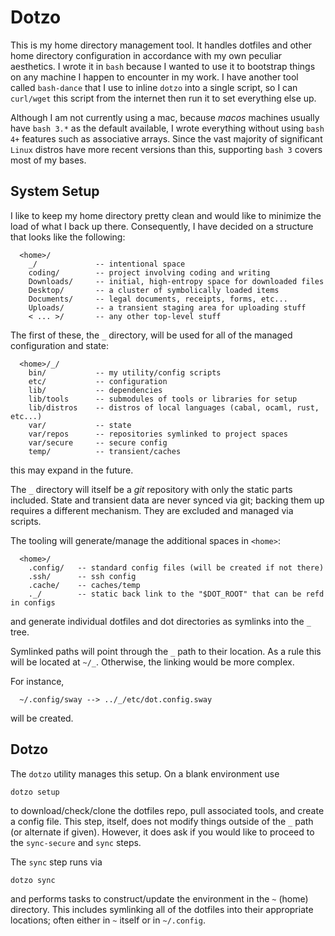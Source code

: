 # Dotzo

This is my home directory management tool. It handles dotfiles and other home directory configuration in accordance with my own peculiar aesthetics. I wrote it in `bash` because I wanted to use it to bootstrap things on any machine I happen to encounter in my work. I have another tool called `bash-dance` that I use to inline `dotzo` into a single script, so I can `curl/wget` this script from the internet then run it to set everything else up.

Although I am not currently using a mac, because *macos* machines usually have `bash 3.*` as the default available, I wrote everything without using `bash 4+` features such as associative arrays. Since the vast majority of significant `Linux` distros have more recent versions than this, supporting `bash 3` covers most of my bases.

## System Setup

I like to keep my home directory pretty clean and would like to minimize the load of what I back up there. Consequently, I have decided on a structure that looks like the following:
```
  <home>/
    _/             -- intentional space
    coding/        -- project involving coding and writing
    Downloads/     -- initial, high-entropy space for downloaded files
    Desktop/       -- a cluster of symbolically loaded items
    Documents/     -- legal documents, receipts, forms, etc...
    Uploads/       -- a transient staging area for uploading stuff
    < ... >/       -- any other top-level stuff
```

The first of these, the `_` directory, will be used for all of the managed configuration and state:
```
  <home>/_/
    bin/           -- my utility/config scripts
    etc/           -- configuration
    lib/           -- dependencies
    lib/tools      -- submodules of tools or libraries for setup
    lib/distros    -- distros of local languages (cabal, ocaml, rust, etc...)
    var/           -- state
    var/repos      -- repositories symlinked to project spaces
    var/secure     -- secure config
    temp/          -- transient/caches
```
this may expand in the future.

The `_` directory will itself be a *git* repository with only the static parts included. State and transient data are never synced via git; backing them up requires a different mechanism. They are excluded and managed via scripts.

The tooling will generate/manage the additional spaces in `<home>`:
```
  <home>/
    .config/   -- standard config files (will be created if not there)
    .ssh/      -- ssh config
    .cache/    -- caches/temp
    ._/        -- static back link to the "$DOT_ROOT" that can be refd in configs
```
and generate individual dotfiles and dot directories as symlinks into the `_` tree. 

Symlinked paths will point through the `_` path to their location. As a rule this will be located at `~/_`. Otherwise, the linking would be more complex.

For instance,
```
  ~/.config/sway --> ../_/etc/dot.config.sway
```
will be created.

## Dotzo

The `dotzo` utility manages this setup. On a blank environment use
```
dotzo setup
```
to download/check/clone the dotfiles repo, pull associated tools, and create a config file. This step, itself, does not modify things outside of the `_` path (or alternate if given). However, it does ask if you would like to proceed to the `sync-secure` and `sync` steps.

The `sync` step runs via
```
dotzo sync
```
and performs tasks to construct/update the environment in the `~` (home) directory. This includes symlinking all of the dotfiles into their appropriate locations; often either in `~` itself or in `~/.config`.
